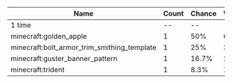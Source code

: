 | Name                                        | Count | Chance | Weight | Comment |
| ------------------------------------------- | ----- | ------ | ------ | ------- |
| 1 time                                      |    -- |     -- |     -- |         |
| minecraft:golden_apple                      |     1 |    50% |   6/12 |         |
| minecraft:bolt_armor_trim_smithing_template |     1 |    25% |   3/12 |         |
| minecraft:guster_banner_pattern             |     1 |  16.7% |   2/12 |         |
| minecraft:trident                           |     1 |   8.3% |   1/12 |         |